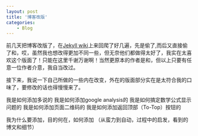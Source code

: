 ```yaml
---
layout: post
title: '博客改版'
categories:
    - Blog
---
```


前几天把博客改版了，在[Jekyll wiki](https://github.com/jekyll/jekyll/wiki/Sites)上来回爬了好几遍，先是偷了[](),而后又直接偷了[]()和[]()，哎，虽然我也想改得更加不同一些，但无奈他们都做得太好了，我实在太喜欢这个版面了！只能在这里千谢万谢啊！当然更原本的作者是[]()和[]()，但以上只要有任意一位作者介意，我自当改过。

接下来，我说一下自己所做的一些内在改变，外在的版面部分实在是太符合我的口味了，要修改的话也得慢慢来了。

我是如何添加多说的
我是如何添加google analysis的
我是如何搞定数学公式显示问题的
我是如何添加页面二维码的
我是如何添加返回顶部（To-Top）按钮的

我为什么要添加，目的何在，如何添加
（从蛮力到自动，过程中的启发，看到的博文和细节）